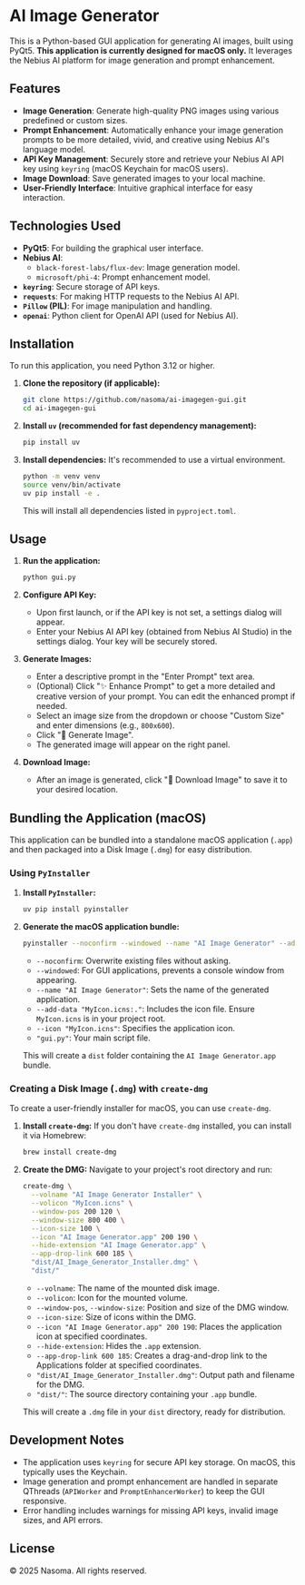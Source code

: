 # AI Image Generator

This is a Python-based GUI application for generating AI images, built using PyQt5. **This application is currently designed for macOS only.** It leverages the Nebius AI platform for image generation and prompt enhancement.

## Features

*   **Image Generation**: Generate high-quality PNG images using various predefined or custom sizes.
*   **Prompt Enhancement**: Automatically enhance your image generation prompts to be more detailed, vivid, and creative using Nebius AI's language model.
*   **API Key Management**: Securely store and retrieve your Nebius AI API key using `keyring` (macOS Keychain for macOS users).
*   **Image Download**: Save generated images to your local machine.
*   **User-Friendly Interface**: Intuitive graphical interface for easy interaction.

## Technologies Used

*   **PyQt5**: For building the graphical user interface.
*   **Nebius AI**:
    *   `black-forest-labs/flux-dev`: Image generation model.
    *   `microsoft/phi-4`: Prompt enhancement model.
*   **`keyring`**: Secure storage of API keys.
*   **`requests`**: For making HTTP requests to the Nebius AI API.
*   **`Pillow` (PIL)**: For image manipulation and handling.
*   **`openai`**: Python client for OpenAI API (used for Nebius AI).

## Installation

To run this application, you need Python 3.12 or higher.

1.  **Clone the repository (if applicable):**
    ```bash
    git clone https://github.com/nasoma/ai-imagegen-gui.git
    cd ai-imagegen-gui
    ```

2.  **Install `uv` (recommended for fast dependency management):**
    ```bash
    pip install uv
    ```

3.  **Install dependencies:**
    It's recommended to use a virtual environment.
    ```bash
    python -m venv venv
    source venv/bin/activate
    uv pip install -e .
    ```
    This will install all dependencies listed in `pyproject.toml`.

## Usage

1.  **Run the application:**
    ```bash
    python gui.py
    ```

2.  **Configure API Key:**
    *   Upon first launch, or if the API key is not set, a settings dialog will appear.
    *   Enter your Nebius AI API key (obtained from Nebius AI Studio) in the settings dialog. Your key will be securely stored.

3.  **Generate Images:**
    *   Enter a descriptive prompt in the "Enter Prompt" text area.
    *   (Optional) Click "✨ Enhance Prompt" to get a more detailed and creative version of your prompt. You can edit the enhanced prompt if needed.
    *   Select an image size from the dropdown or choose "Custom Size" and enter dimensions (e.g., `800x600`).
    *   Click "🚀 Generate Image".
    *   The generated image will appear on the right panel.

4.  **Download Image:**
    *   After an image is generated, click "💾 Download Image" to save it to your desired location.

## Bundling the Application (macOS)

This application can be bundled into a standalone macOS application (`.app`) and then packaged into a Disk Image (`.dmg`) for easy distribution.

### Using `PyInstaller`

1.  **Install `PyInstaller`:**
    ```bash
    uv pip install pyinstaller
    ```
2.  **Generate the macOS application bundle:**
    ```bash
    pyinstaller --noconfirm --windowed --name "AI Image Generator" --add-data "MyIcon.icns:." --icon "MyIcon.icns" "gui.py"
    ```
    *   `--noconfirm`: Overwrite existing files without asking.
    *   `--windowed`: For GUI applications, prevents a console window from appearing.
    *   `--name "AI Image Generator"`: Sets the name of the generated application.
    *   `--add-data "MyIcon.icns:."`: Includes the icon file. Ensure `MyIcon.icns` is in your project root.
    *   `--icon "MyIcon.icns"`: Specifies the application icon.
    *   `"gui.py"`: Your main script file.

    This will create a `dist` folder containing the `AI Image Generator.app` bundle.

### Creating a Disk Image (`.dmg`) with `create-dmg`

To create a user-friendly installer for macOS, you can use `create-dmg`.

1.  **Install `create-dmg`:**
    If you don't have `create-dmg` installed, you can install it via Homebrew:
    ```bash
    brew install create-dmg
    ```
2.  **Create the DMG:**
    Navigate to your project's root directory and run:
    ```bash
    create-dmg \
      --volname "AI Image Generator Installer" \
      --volicon "MyIcon.icns" \
      --window-pos 200 120 \
      --window-size 800 400 \
      --icon-size 100 \
      --icon "AI Image Generator.app" 200 190 \
      --hide-extension "AI Image Generator.app" \
      --app-drop-link 600 185 \
      "dist/AI_Image_Generator_Installer.dmg" \
      "dist/"
    ```
    *   `--volname`: The name of the mounted disk image.
    *   `--volicon`: Icon for the mounted volume.
    *   `--window-pos`, `--window-size`: Position and size of the DMG window.
    *   `--icon-size`: Size of icons within the DMG.
    *   `--icon "AI Image Generator.app" 200 190`: Places the application icon at specified coordinates.
    *   `--hide-extension`: Hides the `.app` extension.
    *   `--app-drop-link 600 185`: Creates a drag-and-drop link to the Applications folder at specified coordinates.
    *   `"dist/AI_Image_Generator_Installer.dmg"`: Output path and filename for the DMG.
    *   `"dist/"`: The source directory containing your `.app` bundle.

    This will create a `.dmg` file in your `dist` directory, ready for distribution.

## Development Notes

*   The application uses `keyring` for secure API key storage. On macOS, this typically uses the Keychain.
*   Image generation and prompt enhancement are handled in separate QThreads (`APIWorker` and `PromptEnhancerWorker`) to keep the GUI responsive.
*   Error handling includes warnings for missing API keys, invalid image sizes, and API errors.

## License

© 2025 Nasoma. All rights reserved.

